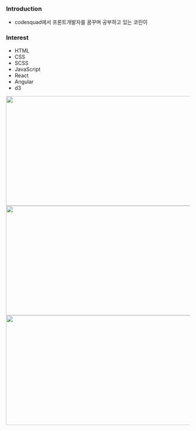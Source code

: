 ### Introduction
- codesquad에서 프론트개발자를 꿈꾸며 공부하고 있는 코린이

### Interest
- HTML
- CSS
- SCSS
- JavaScript
- React
- Angular
- d3

<a href="https://github.com/devxb/gitanimals">
  <img src="https://render.gitanimals.org/lines/dudn1933?pet-id=1" width="1000" height="300"/>
  <img src="https://render.gitanimals.org/lines/dudn1933?pet-id=2" width="1000" height="300"/>
  <img src="https://render.gitanimals.org/lines/dudn1933?pet-id=3" width="1000" height="300"/>
</a>
